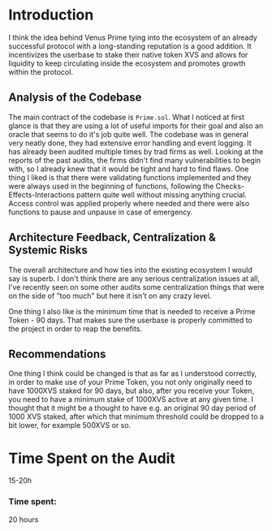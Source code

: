 # Introduction
I think the idea behind Venus Prime tying into the ecosystem of an already successful protocol with a long-standing reputation is a good addition. It incentivizes the userbase to stake their native token XVS and allows for liquidity to keep circulating inside the ecosystem and promotes growth within the protocol.

## Analysis of the Codebase
The main contract of the codebase is `Prime.sol`. What I noticed at first glance is that they are using a lot of useful imports for their goal and also an oracle that seems to do it's job quite well. The codebase was in general very neatly done, they had extensive error handling and event logging. It has already been audited multiple times by trad firms as well. Looking at the reports of the past audits, the firms didn't find many vulnerabilities to begin with, so I already knew that it would be tight and hard to find flaws. One thing I liked is that there were validating functions implemented and they were always used in the beginning of functions, following the Checks-Effects-Interactions pattern quite well without missing anything crucial. Access control was applied properly where needed and there were also functions to pause and unpause in case of emergency.


## Architecture Feedback, Centralization & Systemic Risks
The overall architecture and how ties into the existing ecosystem I would say is superb. I don't think there are any serious centralization issues at all, I've recently seen on some other audits some centralization things that were on the side of "too much" but here it isn't on any crazy level.

One thing I also like is the minimum time that is needed to receive a Prime Token - 90 days. That makes sure the userbase is properly committed to the project in order to reap the benefits.

## Recommendations
One thing I think could be changed is that as far as I understood correctly, in order to make use of your Prime Token, you not only originally need to have 1000XVS staked for 90 days, but also, after you receive your Token, you need to have a minimum stake of 1000XVS active at any given time. I thought that it might be a thought to have e.g. an original 90 day period of 1000 XVS staked, after which that minimum threshold could be dropped to a bit lower, for example 500XVS or so.

# Time Spent on the Audit
15-20h

### Time spent:
20 hours